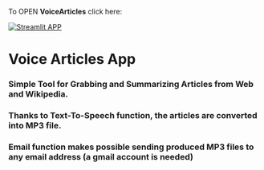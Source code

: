 To OPEN **VoiceArticles** click here: 

[![Streamlit APP](https://static.streamlit.io/badges/streamlit_badge_black_white.svg)](https://share.streamlit.io/rosariomoscato/covid19-detection-tool/covid19_detection_app.py)


# Voice Articles App
### Simple Tool for Grabbing and Summarizing Articles from Web and Wikipedia.
### Thanks to Text-To-Speech function, the articles are converted into MP3 file.
### Email function makes possible sending produced MP3 files to any email address (a gmail account is needed)

